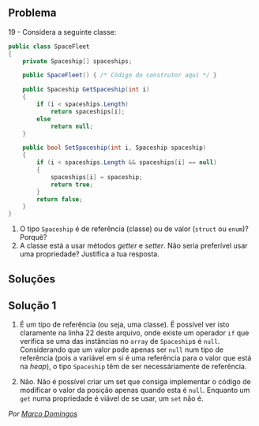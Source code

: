 ## Problema

19 - Considera a seguinte classe:

```cs
public class SpaceFleet
{
    private Spaceship[] spaceships;

    public SpaceFleet() { /* Código do construtor aqui */ }

    public Spaceship GetSpaceship(int i)
    {
        if (i < spaceships.Length)
            return spaceships[i];
        else
            return null;
    }

    public bool SetSpaceship(int i, Spaceship spaceship)
    {
        if (i < spaceships.Length && spaceships[i] == null)
        {
            spaceships[i] = spaceship;
            return true;
        }
        return false;
    }
}

```

1. O tipo `Spaceship` é de referência (classe) ou de valor (`struct` ou
   `enum`)? Porquê?
2. A classe está a usar métodos _getter_ e _setter_. Não seria preferível usar
   uma propriedade? Justifica a tua resposta.

## Soluções

## Solução 1

1. É um tipo de referência (ou seja, uma classe). É possível ver isto claramente
na linha 22 deste arquivo, onde existe um operador `if` que verifica
se uma das instâncias no `array` de `Spaceship`s é `null`. Considerando que 
um valor pode apenas ser `null` num tipo de referência (pois a variável em si
é uma referência para o valor que está na *heap*), o tipo `Spaceship` têm de ser
necessáriamente de referência.

2. Não. Não é possível criar um set que consiga implementar o código de 
modificar o valor da posição apenas quando esta é `null`. Enquanto um `get` numa
propriedade é viável de se usar, um `set` não é. 

*Por [Marco Domingos](https://github.com/condmaker)*